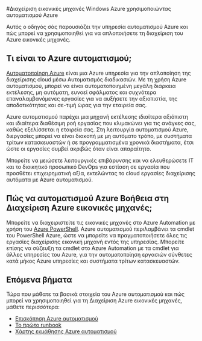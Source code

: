 <properties
    pageTitle="Διαχείριση ΣΠΣ χρήση αυτοματοποίησης Azure | Microsoft Azure"
    description="Μάθετε περισσότερα σχετικά με τον τρόπο την υπηρεσία αυτοματισμού Azure μπορεί να χρησιμοποιηθεί για τη Διαχείριση Azure εικονικές μηχανές σε κλίμακα."
    services="virtual-machines-windows, automation"
    documentationCenter=""
    authors="jodoglevy"
    manager="timlt"
    editor=""/>

<tags
    ms.service="virtual-machines-windows"
    ms.workload="infrastructure-services"
    ms.tgt_pltfrm="na"
    ms.devlang="na"
    ms.topic="article"
    ms.date="04/19/2016"
    ms.author="jolevy"/>



#<a name="managing-azure-virtual-machines-using-azure-automation"></a>Διαχείριση εικονικές μηχανές Windows Azure χρησιμοποιώντας αυτοματισμού Azure

Αυτός ο οδηγός σάς παρουσιάζει την υπηρεσία αυτοματισμού Azure και πώς μπορεί να χρησιμοποιηθεί για να απλοποιήσετε τη διαχείριση του Azure εικονικές μηχανές.


## <a name="what-is-azure-automation"></a>Τι είναι το Azure αυτοματισμού;

[Αυτοματοποίηση Azure](https://azure.microsoft.com/services/automation/) είναι μια Azure υπηρεσία για την απλοποίηση της διαχείρισης cloud μέσω Αυτοματισμός διαδικασιών. Με τη χρήση Azure αυτοματισμού, μπορεί να είναι αυτοματοποιημένη μεγάλη διάρκεια εκτέλεσης, μη αυτόματη, ευνοεί σφάλματος και συχνότερα επαναλαμβανόμενες εργασίες για να αυξήσετε την αξιοπιστία, της αποδοτικότητας και σε-τιμή ώρας για την εταιρεία σας.

Azure αυτοματισμού παρέχει μια μηχανή εκτέλεσης ιδιαίτερα αξιόπιστη και ιδιαίτερα διαθέσιμη ροή εργασίας που κλιμακώνει για τις ανάγκες σας, καθώς εξελίσσεται η εταιρεία σας. Στη λειτουργία αυτοματισμού Azure, διεργασίες μπορεί να είναι διακοπή με μη αυτόματο τρόπο, με συστήματα τρίτων κατασκευαστών ή σε προγραμματισμένα χρονικά διαστήματα, έτσι ώστε οι εργασίες συμβεί ακριβώς όταν είναι απαραίτητο.

Μπορείτε να μειώσετε λειτουργικές επιβάρυνσης και να ελευθερώσετε IT και το διοικητικό προσωπικό DevOps για εστίαση σε εργασία που προσθέτει επιχειρηματική αξία, εκτελώντας το cloud εργασίες διαχείρισης αυτόματα με Azure αυτοματισμού.


## <a name="how-can-azure-automation-help-manage-azure-virtual-machines"></a>Πώς να αυτοματισμού Azure Βοήθεια στη Διαχείριση Azure εικονικές μηχανές;

Μπορείτε να διαχειριστείτε τις εικονικές μηχανές στο Azure Automation με χρήση του [Azure PowerShell](https://msdn.microsoft.com/library/azure/jj156055.aspx). Azure αυτοματισμού περιλαμβάνει τα cmdlet του PowerShell Azure, ώστε να μπορείτε να πραγματοποιήσετε όλες τις εργασίες διαχείρισης εικονική μηχανή εντός της υπηρεσίας. Μπορείτε επίσης να σύζευξη τα cmdlet στο Azure Automation με τα cmdlet για άλλες υπηρεσίες του Azure, για την αυτοματοποίηση εργασιών σύνθετες κατά μήκος Azure υπηρεσίες και συστήματα τρίτων κατασκευαστών.


## <a name="next-steps"></a>Επόμενα βήματα

Τώρα που μάθατε τα βασικά στοιχεία του Azure αυτοματισμού και πώς μπορεί να χρησιμοποιηθεί για τη Διαχείριση Azure εικονικές μηχανές, μάθετε περισσότερα:

- [Επισκόπηση Azure αυτοματισμού](../automation/automation-intro.md)
- [Το πρώτο runbook](../automation/automation-first-runbook-graphical.md)
- [Χάρτης εκμάθησης Azure αυτοματισμού](https://azure.microsoft.com/documentation/learning-paths/automation/)
